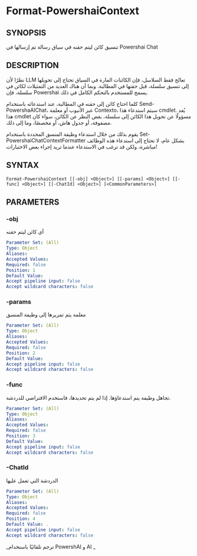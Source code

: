 ﻿---
external help file: powershai-help.xml
schema: 2.0.0
powershai: true
---

# Format-PowershaiContext

## SYNOPSIS <!--!= @#Synop !-->
تنسيق كائن ليتم حقنه في سياق رسالة تم إرسالها في Powershai Chat

## DESCRIPTION <!--!= @#Desc !-->
نظرًا لأن LLM تعالج فقط السلاسل، فإن الكائنات المارة في السياق تحتاج إلى تحويلها إلى تنسيق سلسلة، قبل حقنها في المطالبة.
وبما أن هناك العديد من التمثيلات لكائن في سلسلة، فإن Powershai يسمح للمستخدم بالتحكم الكامل في ذلك.  

كلما احتاج كائن إلى حقنه في المطالبة، عند استدعائه باستخدام Send-PowershaAIChat، عبر الأنبوب أو معلمة Contexto، سيتم استدعاء هذا cmdlet.
يُعد هذا cmdlet مسؤولًا عن تحويل هذا الكائن إلى سلسلة، بغض النظر عن الكائن، سواء كان مصفوفة، أو جدول هاش، أو مخصصًا، وما إلى ذلك.  

يقوم بذلك من خلال استدعاء وظيفة المنسق المحددة باستخدام Set-PowershaiChatContextFormatter
بشكل عام، لا تحتاج إلى استدعاء هذه الوظائف مباشرة، ولكن قد ترغب في الاستدعاء عندما تريد إجراء بعض الاختبارات!

## SYNTAX <!--!= @#Syntax !-->

```
Format-PowershaiContext [[-obj] <Object>] [[-params] <Object>] [[-func] <Object>] [[-ChatId] <Object>] [<CommonParameters>]
```

## PARAMETERS <!--!= @#Params !-->

### -obj
أي كائن ليتم حقنه

```yml
Parameter Set: (All)
Type: Object
Aliases: 
Accepted Values: 
Required: false
Position: 1
Default Value: 
Accept pipeline input: false
Accept wildcard characters: false
```

### -params
معلمة يتم تمريرها إلى وظيفة المنسق

```yml
Parameter Set: (All)
Type: Object
Aliases: 
Accepted Values: 
Required: false
Position: 2
Default Value: 
Accept pipeline input: false
Accept wildcard characters: false
```

### -func
تجاهل وظيفة يتم استدعاؤها. إذا لم يتم تحديدها، فاستخدم الافتراضي للدردشة.

```yml
Parameter Set: (All)
Type: Object
Aliases: 
Accepted Values: 
Required: false
Position: 3
Default Value: 
Accept pipeline input: false
Accept wildcard characters: false
```

### -ChatId
الدردشة التي تعمل عليها

```yml
Parameter Set: (All)
Type: Object
Aliases: 
Accepted Values: 
Required: false
Position: 4
Default Value: .
Accept pipeline input: false
Accept wildcard characters: false
```




<!--PowershaiAiDocBlockStart-->
_ترجم تلقائيًا باستخدام PowershAI و AI 
_
<!--PowershaiAiDocBlockEnd-->
